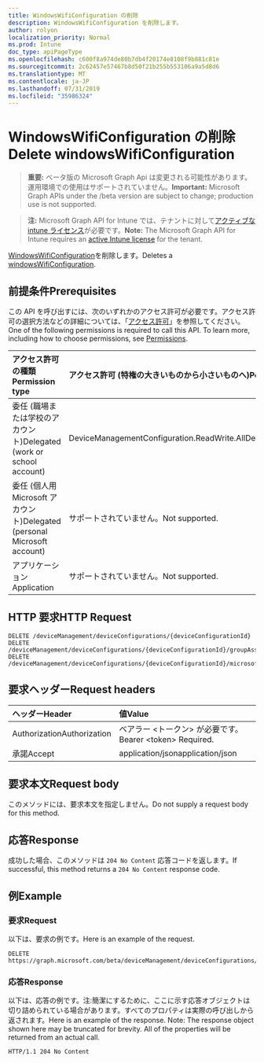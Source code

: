 ```yaml
---
title: WindowsWifiConfiguration の削除
description: WindowsWifiConfiguration を削除します。
author: rolyon
localization_priority: Normal
ms.prod: Intune
doc_type: apiPageType
ms.openlocfilehash: c600f8a974de80b7db4f20174e8108f9b881c81e
ms.sourcegitcommit: 2c62457e57467b8d50f21b255b553106a9a5d8d6
ms.translationtype: MT
ms.contentlocale: ja-JP
ms.lasthandoff: 07/31/2019
ms.locfileid: "35986324"
---
```

# <a name="delete-windowswificonfiguration"></a><span data-ttu-id="2d469-103">WindowsWifiConfiguration の削除</span><span class="sxs-lookup"><span data-stu-id="2d469-103">Delete windowsWifiConfiguration</span></span>

> <span data-ttu-id="2d469-104">**重要:** ベータ版の Microsoft Graph Api は変更される可能性があります。運用環境での使用はサポートされていません。</span><span class="sxs-lookup"><span data-stu-id="2d469-104">**Important:** Microsoft Graph APIs under the /beta version are subject to change; production use is not supported.</span></span>

> <span data-ttu-id="2d469-105">**注:** Microsoft Graph API for Intune では、テナントに対して[アクティブな intune ライセンス](https://go.microsoft.com/fwlink/?linkid=839381)が必要です。</span><span class="sxs-lookup"><span data-stu-id="2d469-105">**Note:** The Microsoft Graph API for Intune requires an [active Intune license](https://go.microsoft.com/fwlink/?linkid=839381) for the tenant.</span></span>

<span data-ttu-id="2d469-106">[WindowsWifiConfiguration](../resources/intune-deviceconfig-windowswificonfiguration.md)を削除します。</span><span class="sxs-lookup"><span data-stu-id="2d469-106">Deletes a [windowsWifiConfiguration](../resources/intune-deviceconfig-windowswificonfiguration.md).</span></span>

## <a name="prerequisites"></a><span data-ttu-id="2d469-107">前提条件</span><span class="sxs-lookup"><span data-stu-id="2d469-107">Prerequisites</span></span>
<span data-ttu-id="2d469-p101">この API を呼び出すには、次のいずれかのアクセス許可が必要です。アクセス許可の選択方法などの詳細については、「[アクセス許可](/graph/permissions-reference)」を参照してください。</span><span class="sxs-lookup"><span data-stu-id="2d469-p101">One of the following permissions is required to call this API. To learn more, including how to choose permissions, see [Permissions](/graph/permissions-reference).</span></span>

|<span data-ttu-id="2d469-110">アクセス許可の種類</span><span class="sxs-lookup"><span data-stu-id="2d469-110">Permission type</span></span>|<span data-ttu-id="2d469-111">アクセス許可 (特権の大きいものから小さいものへ)</span><span class="sxs-lookup"><span data-stu-id="2d469-111">Permissions (from most to least privileged)</span></span>|
|:---|:---|
|<span data-ttu-id="2d469-112">委任 (職場または学校のアカウント)</span><span class="sxs-lookup"><span data-stu-id="2d469-112">Delegated (work or school account)</span></span>|<span data-ttu-id="2d469-113">DeviceManagementConfiguration.ReadWrite.All</span><span class="sxs-lookup"><span data-stu-id="2d469-113">DeviceManagementConfiguration.ReadWrite.All</span></span>|
|<span data-ttu-id="2d469-114">委任 (個人用 Microsoft アカウント)</span><span class="sxs-lookup"><span data-stu-id="2d469-114">Delegated (personal Microsoft account)</span></span>|<span data-ttu-id="2d469-115">サポートされていません。</span><span class="sxs-lookup"><span data-stu-id="2d469-115">Not supported.</span></span>|
|<span data-ttu-id="2d469-116">アプリケーション</span><span class="sxs-lookup"><span data-stu-id="2d469-116">Application</span></span>|<span data-ttu-id="2d469-117">サポートされていません。</span><span class="sxs-lookup"><span data-stu-id="2d469-117">Not supported.</span></span>|

## <a name="http-request"></a><span data-ttu-id="2d469-118">HTTP 要求</span><span class="sxs-lookup"><span data-stu-id="2d469-118">HTTP Request</span></span>
<!-- {
  "blockType": "ignored"
}
-->
``` http
DELETE /deviceManagement/deviceConfigurations/{deviceConfigurationId}
DELETE /deviceManagement/deviceConfigurations/{deviceConfigurationId}/groupAssignments/{deviceConfigurationGroupAssignmentId}/deviceConfiguration
DELETE /deviceManagement/deviceConfigurations/{deviceConfigurationId}/microsoft.graph.windowsDomainJoinConfiguration/networkAccessConfigurations/{deviceConfigurationId}
```

## <a name="request-headers"></a><span data-ttu-id="2d469-119">要求ヘッダー</span><span class="sxs-lookup"><span data-stu-id="2d469-119">Request headers</span></span>
|<span data-ttu-id="2d469-120">ヘッダー</span><span class="sxs-lookup"><span data-stu-id="2d469-120">Header</span></span>|<span data-ttu-id="2d469-121">値</span><span class="sxs-lookup"><span data-stu-id="2d469-121">Value</span></span>|
|:---|:---|
|<span data-ttu-id="2d469-122">Authorization</span><span class="sxs-lookup"><span data-stu-id="2d469-122">Authorization</span></span>|<span data-ttu-id="2d469-123">ベアラー &lt;トークン&gt; が必要です。</span><span class="sxs-lookup"><span data-stu-id="2d469-123">Bearer &lt;token&gt; Required.</span></span>|
|<span data-ttu-id="2d469-124">承諾</span><span class="sxs-lookup"><span data-stu-id="2d469-124">Accept</span></span>|<span data-ttu-id="2d469-125">application/json</span><span class="sxs-lookup"><span data-stu-id="2d469-125">application/json</span></span>|

## <a name="request-body"></a><span data-ttu-id="2d469-126">要求本文</span><span class="sxs-lookup"><span data-stu-id="2d469-126">Request body</span></span>
<span data-ttu-id="2d469-127">このメソッドには、要求本文を指定しません。</span><span class="sxs-lookup"><span data-stu-id="2d469-127">Do not supply a request body for this method.</span></span>

## <a name="response"></a><span data-ttu-id="2d469-128">応答</span><span class="sxs-lookup"><span data-stu-id="2d469-128">Response</span></span>
<span data-ttu-id="2d469-129">成功した場合、このメソッドは `204 No Content` 応答コードを返します。</span><span class="sxs-lookup"><span data-stu-id="2d469-129">If successful, this method returns a `204 No Content` response code.</span></span>

## <a name="example"></a><span data-ttu-id="2d469-130">例</span><span class="sxs-lookup"><span data-stu-id="2d469-130">Example</span></span>

### <a name="request"></a><span data-ttu-id="2d469-131">要求</span><span class="sxs-lookup"><span data-stu-id="2d469-131">Request</span></span>
<span data-ttu-id="2d469-132">以下は、要求の例です。</span><span class="sxs-lookup"><span data-stu-id="2d469-132">Here is an example of the request.</span></span>
``` http
DELETE https://graph.microsoft.com/beta/deviceManagement/deviceConfigurations/{deviceConfigurationId}
```

### <a name="response"></a><span data-ttu-id="2d469-133">応答</span><span class="sxs-lookup"><span data-stu-id="2d469-133">Response</span></span>
<span data-ttu-id="2d469-p102">以下は、応答の例です。注:簡潔にするために、ここに示す応答オブジェクトは切り詰められている場合があります。すべてのプロパティは実際の呼び出しから返されます。</span><span class="sxs-lookup"><span data-stu-id="2d469-p102">Here is an example of the response. Note: The response object shown here may be truncated for brevity. All of the properties will be returned from an actual call.</span></span>
``` http
HTTP/1.1 204 No Content
```






